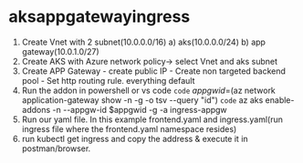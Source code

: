 # aksappgatewayingress
1. Create Vnet with 2 subnet(10.0.0.0/16)
        a) aks(10.0.0.0/24)
        b) app gateway(10.0.1.0/27)
2. Create AKS with Azure network policy-> select Vnet and aks subnet
3. Create APP Gateway 
          - create public IP
          - Create non targeted backend pool
          - Set http routing rule. everything default
4. Run the addon in powershell or vs code
          `code` $appgwid=$(az network application-gateway show -n <app gateway name> -g <resource group> -o tsv --query "id")
          `code` az aks enable-addons -n <Kubernetes cluster> --appgw-id $appgwid -g <resource group> -a ingress-appgw  
  5. Run our yaml file. In this example frontend.yaml and ingress.yaml(run ingress file where the frontend.yaml namespace resides)
  6. run kubectl get ingress and copy the address & execute it in postman/browser.
